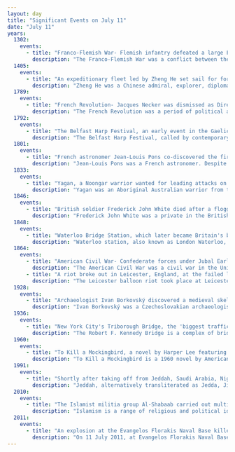 ```yaml
---
layout: day
title: "Significant Events on July 11"
date: "July 11"
years:
  1302:
    events:
      - title: "Franco-Flemish War- Flemish infantry defeated a large French army near Kortrijk at the Battle of the Golden Spurs."
        description: "The Franco-Flemish War was a conflict between the Kingdom of France and the County of Flanders between 1297 and 1305."
  1405:
    events:
      - title: "An expeditionary fleet led by Zheng He set sail for foreign regions of the South China Sea and the Indian Ocean, marking the start of Ming China's treasure voyages."
        description: "Zheng He was a Chinese admiral, explorer, diplomat, and bureaucrat during the early Ming dynasty (1368–1644). He is often regarded as the greatest admiral in Chinese history. Born into a Muslim family as Ma He, he later adopted the surname Zheng conferred onto him by the Yongle Emperor. Between 1405 and 1433, Zheng commanded seven treasure voyages across Asia under the commission of the Yongle Emperor and the succeeding Xuande Emperor. According to legend, Zheng's largest ships were almost twice as long as any wooden ship ever recorded, and carried hundreds of sailors on four decks."
  1789:
    events:
      - title: "French Revolution- Jacques Necker was dismissed as Director-General of Finances of France, sparking public demonstrations in Paris that led to the storming of the Bastille."
        description: "The French Revolution was a period of political and societal change in France that began with the Estates General of 1789, and ended with the coup of 18 Brumaire in November 1799 and the formation of the French Consulate. Many of its ideas are considered fundamental principles of liberal democracy, while its values and institutions remain central to modern French political discourse."
  1792:
    events:
      - title: "The Belfast Harp Festival, an early event in the Gaelic revival, began at the Assembly Rooms."
        description: "The Belfast Harp Festival, called by contemporary writers The Belfast Harpers Assembly, 11–14 July 1792, was a three-day musical and patriotic event organised in Belfast, Ireland, by leading members of the local Society for Promoting Knowledge - Dr. James MacDonnell, Robert Bradshaw, Henry Joy, and Robert Simms. Edward Bunting, a young classically trained organist, was commissioned to notate the forty tunes performed by ten harpists attending, work that was to form the major part of his General Collection of the Ancient Irish Music (1796). The venue of the contest was in The Assembly Room on Waring Street in Belfast which was opened as a market house in 1769."
  1801:
    events:
      - title: "French astronomer Jean-Louis Pons co-discovered the first of his 37 comets, more than any other person in history."
        description: "Jean-Louis Pons was a French astronomer. Despite humble beginnings and being self-taught, he went on to become the greatest visual comet discoverer of all time- between 1801 and 1827 Pons discovered thirty-seven comets, more than any other person in history."
  1833:
    events:
      - title: "Yagan, a Noongar warrior wanted for leading attacks on British colonists in Western Australia, was killed, becoming a symbol of the unjust and sometimes brutal treatment of indigenous Australians by colonial settlers."
        description: "Yagan was an Aboriginal Australian warrior from the Noongar people. Yagan was pursued by the local authorities after he killed Erin Entwhistle, a servant of farmer Archibald Butler. It was an act of retaliation after Thomas Smedley, another of Butler's servants, shot at a group of Noongar people stealing potatoes and fowls, killing one of them. The government offered a bounty for Yagan's capture, dead or alive, and a young settler, William Keats, shot and killed him. Yagan is considered a legendary figure by the Noongar."
  1846:
    events:
      - title: "British soldier Frederick John White died after a flogging, leading to a campaign to end the practice in the British Army."
        description: "Frederick John White was a private in the British Army's 7th Hussars. While serving at the Cavalry Barracks, Hounslow, in 1846, White touched a sergeant with a metal bar during an argument while drunk. A court-martial sentenced him to 150 lashes with a cat of nine tails. The flogging was carried out on 15 June with White tied to a ladder in front of the regiment. White was afterwards admitted to hospital where he initially progressed well but eventually deteriorated and died on 11 July."
  1848:
    events:
      - title: "Waterloo Bridge Station, which later became Britain's busiest railway station by passenger usage, was opened by the London and South Western Railway."
        description: "Waterloo station, also known as London Waterloo, is a major London terminus on the National Rail network in the United Kingdom, in the Waterloo area of the London Borough of Lambeth. It is connected to a London Underground station of the same name and is adjacent to Waterloo East station on the South Eastern Main Line. The station is the terminus of the South West Main Line to Weymouth via Southampton, the West of England main line to Exeter via Salisbury, the Portsmouth Direct line to Portsmouth Harbour which connects with ferry services to the Isle of Wight, and several commuter services around west and south-west London, Surrey, Hampshire and Berkshire."
  1864:
    events:
      - title: "American Civil War- Confederate forces under Jubal Early began an unsuccessful attempt to capture Washington, D.C.."
        description: "The American Civil War was a civil war in the United States between the Union and the Confederacy, which was formed in 1861 by states that had seceded from the Union. The central conflict leading to war was a dispute over whether slavery should be permitted to expand into the western territories, leading to more slave states, or be prohibited from doing so, which many believed would place slavery on a course of ultimate extinction."
      - title: "A riot broke out in Leicester, England, at the failed launching of a gas balloon (pictured)."
        description: "The Leicester balloon riot took place at Leicester's Victoria Park on 11 July 1864. It occurred at a test flight of a new hydrogen balloon by aeronaut Henry Tracey Coxwell, for which 50,000 spectators attended. The crowd were enraged by rumours that the balloon was not the largest and newest of Coxwell's balloons and because a woman was allegedly struck by a police officer. Coxwell's balloon was damaged, upon which he caused the gas envelope to collapse, and he then fled, under attack from the crowd. The balloon was subsequently torn to pieces and its basket burnt. The event caused considerable expense to Coxwell, who had to build a replacement balloon, and it set back progress in scientific high-altitude flights."
  1928:
    events:
      - title: "Archaeologist Ivan Borkovský discovered a medieval skeleton at Prague Castle; competing factions claimed the skeleton as Germanic or Slavic in origin."
        description: "Ivan Borkovský was a Czechoslovakian archaeologist. He spent his early career as a soldier fighting for the Austro-Hungarian Army against the Russians in the First World War. He later served in the Ukrainian War of Independence and fought for both the White and Red Armies in the Russian Civil War. Borkovský fled to Czechoslovakia in 1920 and, after a period in internment camps, settled there. He graduated with a degree in archaeology from Prague's Charles University and headed up excavations at Prague Castle as well as at Czernin Palace."
  1936:
    events:
      - title: "New York City's Triborough Bridge, the 'biggest traffic machine ever built', opened to traffic."
        description: "The Robert F. Kennedy Bridge is a complex of bridges and elevated expressway viaducts in New York City. The bridges link the boroughs of Manhattan, Queens, and the Bronx. The viaducts cross Randalls and Wards Islands, previously two islands and now joined by landfill."
  1960:
    events:
      - title: "To Kill a Mockingbird, a novel by Harper Lee featuring themes of racial injustice and the loss of innocence in the Deep South of America, was published."
        description: "To Kill a Mockingbird is a 1960 novel by American author Harper Lee. It became instantly successful after its release; in the United States, it is widely read in high schools and middle schools. To Kill a Mockingbird won the Pulitzer Prize a year after its release, and it has become a classic of modern American literature. The plot and characters are loosely based on Lee's observations of her family, her neighbors and an event that occurred near her hometown of Monroeville, Alabama, in 1936, when she was ten."
  1991:
    events:
      - title: "Shortly after taking off from Jeddah, Saudi Arabia, Nigeria Airways Flight 2120 caught fire and crashed, killing all 261 people on board."
        description: "Jeddah, alternatively transliterated as Jedda, Jiddah or Jidda, is the largest city in Mecca Province, Saudi Arabia, and the country's second largest city after Riyadh, located along the Red Sea coast in the Hejaz region. Jeddah is the commercial center of the country. It is not known when Jeddah was founded, but Jeddah's prominence grew in 647 when the Caliph Uthman made it a travel hub serving Muslim travelers going to the holy city of Mecca for Islamic pilgrimage. Since those times, Jeddah has served as the gateway for millions of pilgrims who have arrived in Saudi Arabia, traditionally by sea and recently by air."
  2010:
    events:
      - title: "The Islamist militia group Al-Shabaab carried out multiple suicide bombings in Kampala, Uganda, killing 74 people and injuring 85 others."
        description: "Islamism is a range of religious and political ideological movements that believe that Islam should influence political systems. Its proponents believe Islam is innately political, and that Islam as a political system is superior to communism, liberal democracy, capitalism, and other alternatives in achieving a just, successful society. Islamism is generally considered anti-colonialist, anti-Zionist, anti-capitalist, and anti-communist; Islamists support family values, sharia, the reformation of interest-based finance, and the broad Quranic command of 'enjoining goodness and forbidding evil.'"
  2011:
    events:
      - title: "An explosion at the Evangelos Florakis Naval Base killed 13 people, including the head of the Cyprus Navy."
        description: "On 11 July 2011, at Evangelos Florakis Naval Base, situated at Mari, Larnaca district in Cyprus, a large amount of ammunition and military explosives self-detonated, killing 13 people, including the Commander of the Cyprus Navy, Andreas Ioannides, the base commander, Lambros Lambrou, and six firefighters. A further 62 people were injured. The explosion was the worst peacetime military accident ever recorded in Cyprus, with a yield of approximately 481 tons TNT equivalent, as determined by the official investigation into the accident. It was the largest artificial non-nuclear explosion of the 21st century until the 2020 Beirut explosions."
---
```

